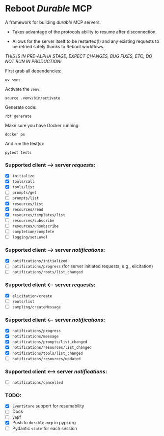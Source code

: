# Reboot *Durable* MCP

A framework for building _durable_ MCP servers.

* Takes advantage of the protocols ability to resume after
  disconnection.

* Allows for the server itself to be restarted(!) and any existing
  requests to be retried safely thanks to Reboot workflows.

*THIS IS IN PRE-ALPHA STAGE, EXPECT CHANGES, BUG FIXES, ETC; DO NOT RUN IN PRODUCTION!*

First grab all dependencies:
```console
uv sync
```
Activate the `venv`:
```console
source .venv/bin/activate
```
Generate code:
```console
rbt generate
```
Make sure you have Docker running:
```console
docker ps
```
And run the test(s):
```console
pytest tests
```

### Supported client --> server _requests_:
- [x] `initialize`
- [x] `tools/call`
- [x] `tools/list`
- [ ] `prompts/get`
- [ ] `prompts/list`
- [x] `resources/list`
- [x] `resources/read`
- [x] `resources/templates/list`
- [ ] `resources/subscribe`
- [ ] `resources/unsubscribe`
- [ ] `completion/complete`
- [ ] `logging/setLevel`

### Supported client --> server _notifications_:
- [x] `notifications/initialized`
- [ ] `notifications/progress` (for server initiated requests, e.g., elicitation)
- [ ] `notifications/roots/list_changed`

### Supported client <-- server _requests_:
- [x] `elicitation/create`
- [ ] `roots/list`
- [ ] `sampling/createMessage`

### Supported client <-- server _notifications_:
- [x] `notifications/progress`
- [x] `notifications/message`
- [x] `notifications/prompts/list_changed`
- [x] `notifications/resources/list_changed`
- [x] `notifications/tools/list_changed`
- [ ] `notifications/resources/updated`

### Supported client <--> server _notifications_:
- [ ] `notifications/cancelled`

### TODO:
- [x] `EventStore` support for resumability
- [ ] Docs
- [ ] `yapf`
- [x] Push to `durable-mcp` in pypi.org
- [ ] Pydantic `state` for each session

